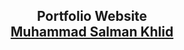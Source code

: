<h2 align="center">
  Portfolio Website<br/>
  <a href="" target="_blank">Muhammad Salman Khlid</a>
</h2>
<div align="center">
  <!-- <img alt="Demo" src="./Images/readme-img1.png" /> -->
</div>

<br/>
